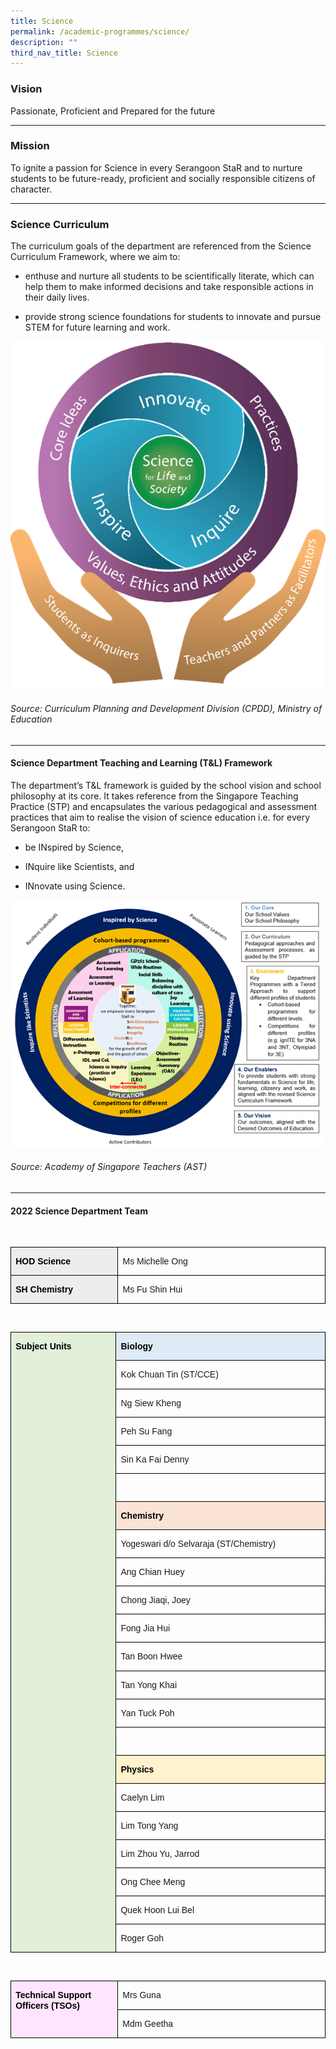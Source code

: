 ```yaml
---
title: Science
permalink: /academic-programmes/science/
description: ""
third_nav_title: Science
---
```

### Vision

Passionate, Proficient and Prepared for the future

<hr>

### Mission

To ignite a passion for Science in every Serangoon StaR and to nurture students to be future-ready, proficient and socially responsible citizens of character.

<hr>

### Science Curriculum

The curriculum goals of the department are referenced from the Science Curriculum Framework, where we aim to: 

* enthuse and nurture all students to be scientifically literate, which can help them to make informed decisions and take responsible actions in their daily lives. 

* provide strong science foundations for students to innovate and pursue STEM for future learning and work. 

![](/images/science_page_graphic_1.png)

###### Source: Curriculum Planning and Development Division (CPDD), Ministry of Education

<hr>


#### Science Department Teaching and Learning (T&amp;L) Framework

The department’s T&amp;L framework is guided by the school vision and school philosophy at its core. It takes reference from the Singapore Teaching Practice (STP) and encapsulates the various pedagogical and assessment practices that aim to realise the vision of science education i.e. for every Serangoon StaR to:

* be INspired by Science, 

* INquire like Scientists, and 

* INnovate using Science. 

 ![](/images/science_page_graphic_2.png)
###### Source: Academy of Singapore Teachers (AST)

<hr>

#### 2022 Science Department Team

<br>
<table style="border-collapse:collapse;border:none;mso-border-alt:solid windowtext .5pt;
 mso-yfti-tbllook:1184;mso-padding-alt:0in 5.4pt 0in 5.4pt" cellpadding="0" cellspacing="0" border="1" class="MsoTableGrid"><tbody><tr style="mso-yfti-irow:0;mso-yfti-firstrow:yes"><td style="width:125.75pt;border:solid windowtext 1.0pt;
  mso-border-alt:solid windowtext .5pt;background:#EDEDED;mso-background-themecolor:
  accent3;mso-background-themetint:51;padding:0in 5.4pt 0in 5.4pt" valign="top" width="168"><p style="line-height:115%" class="MsoNormal"><b><span style="font-family:&quot;Arial&quot;,sans-serif;color:black;mso-color-alt:windowtext" lang="EN-SG">HOD Science</span></b><b><span style="font-family:&quot;Arial&quot;,sans-serif" lang="EN-SG"></span></b></p></td><td style="width:263.85pt;border:solid windowtext 1.0pt;
  border-left:none;mso-border-left-alt:solid windowtext .5pt;mso-border-alt:
  solid windowtext .5pt;padding:0in 5.4pt 0in 5.4pt" valign="top" width="352"><p style="line-height:115%" class="MsoNormal"><span style="font-family:&quot;Arial&quot;,sans-serif" lang="EN-SG">Ms Michelle Ong</span></p></td></tr><tr style="mso-yfti-irow:1;mso-yfti-lastrow:yes"><td style="width:125.75pt;border:solid windowtext 1.0pt;
  border-top:none;mso-border-top-alt:solid windowtext .5pt;mso-border-alt:solid windowtext .5pt;
  background:#EDEDED;mso-background-themecolor:accent3;mso-background-themetint:
  51;padding:0in 5.4pt 0in 5.4pt" valign="top" width="168"><p style="line-height:115%" class="MsoNormal"><b><span style="font-family:&quot;Arial&quot;,sans-serif;color:black;mso-color-alt:windowtext" lang="EN-SG">SH Chemistry</span></b><b><span style="font-family:&quot;Arial&quot;,sans-serif" lang="EN-SG"></span></b></p></td><td style="width:263.85pt;border-top:none;border-left:
  none;border-bottom:solid windowtext 1.0pt;border-right:solid windowtext 1.0pt;
  mso-border-top-alt:solid windowtext .5pt;mso-border-left-alt:solid windowtext .5pt;
  mso-border-alt:solid windowtext .5pt;padding:0in 5.4pt 0in 5.4pt" valign="top" width="352"><p style="line-height:115%" class="MsoNormal"><span style="font-family:&quot;Arial&quot;,sans-serif" lang="EN-SG">Ms Fu Shin Hui</span></p></td></tr></tbody></table>

<br>

<table style="border-collapse:collapse;border:none;mso-border-alt:solid windowtext .5pt;
 mso-yfti-tbllook:1184;mso-padding-alt:0in 5.4pt 0in 5.4pt" cellpadding="0" cellspacing="0" border="1" class="MsoTableGrid"><tbody><tr style="mso-yfti-irow:0;mso-yfti-firstrow:yes"><td style="width:125.75pt;border:solid windowtext 1.0pt;
  mso-border-alt:solid windowtext .5pt;background:#E2EFD9;mso-background-themecolor:
  accent6;mso-background-themetint:51;padding:0in 5.4pt 0in 5.4pt" valign="top" rowspan="22" width="168"><p style="line-height:115%" class="MsoNormal"><b><span style="font-family:&quot;Arial&quot;,sans-serif;color:black;mso-color-alt:windowtext" lang="EN-SG">Subject Units</span></b><b><span style="font-family:&quot;Arial&quot;,sans-serif" lang="EN-SG"></span></b></p></td><td style="width:263.85pt;border:solid windowtext 1.0pt;
  border-left:none;mso-border-left-alt:solid windowtext .5pt;mso-border-alt:
  solid windowtext .5pt;background:#DEEAF6;mso-background-themecolor:accent1;
  mso-background-themetint:51;padding:0in 5.4pt 0in 5.4pt" valign="top" width="352"><p style="line-height:115%" class="MsoNormal"><b><span style="font-family:&quot;Arial&quot;,sans-serif;color:black;mso-color-alt:windowtext" lang="EN-SG">Biology</span></b><b><span style="font-family:&quot;Arial&quot;,sans-serif" lang="EN-SG"></span></b></p></td></tr><tr style="mso-yfti-irow:1"><td style="width:263.85pt;border-top:none;border-left:
  none;border-bottom:solid windowtext 1.0pt;border-right:solid windowtext 1.0pt;
  mso-border-top-alt:solid windowtext .5pt;mso-border-left-alt:solid windowtext .5pt;
  mso-border-alt:solid windowtext .5pt;padding:0in 5.4pt 0in 5.4pt" valign="top" width="352"><p style="line-height:115%" class="MsoNormal"><span style="font-family:&quot;Arial&quot;,sans-serif" lang="EN-SG">Kok Chuan Tin (ST/CCE)</span></p></td></tr><tr style="mso-yfti-irow:2"><td style="width:263.85pt;border-top:none;border-left:
  none;border-bottom:solid windowtext 1.0pt;border-right:solid windowtext 1.0pt;
  mso-border-top-alt:solid windowtext .5pt;mso-border-left-alt:solid windowtext .5pt;
  mso-border-alt:solid windowtext .5pt;padding:0in 5.4pt 0in 5.4pt" valign="top" width="352"><p style="line-height:115%" class="MsoNormal"><span style="font-family:&quot;Arial&quot;,sans-serif" lang="EN-SG">Ng Siew Kheng</span></p></td></tr><tr style="mso-yfti-irow:3"><td style="width:263.85pt;border-top:none;border-left:
  none;border-bottom:solid windowtext 1.0pt;border-right:solid windowtext 1.0pt;
  mso-border-top-alt:solid windowtext .5pt;mso-border-left-alt:solid windowtext .5pt;
  mso-border-alt:solid windowtext .5pt;padding:0in 5.4pt 0in 5.4pt" valign="top" width="352"><p style="line-height:115%" class="MsoNormal"><span style="font-family:&quot;Arial&quot;,sans-serif" lang="EN-SG">Peh Su Fang</span></p></td></tr><tr style="mso-yfti-irow:4"><td style="width:263.85pt;border-top:none;border-left:
  none;border-bottom:solid windowtext 1.0pt;border-right:solid windowtext 1.0pt;
  mso-border-top-alt:solid windowtext .5pt;mso-border-left-alt:solid windowtext .5pt;
  mso-border-alt:solid windowtext .5pt;padding:0in 5.4pt 0in 5.4pt" valign="top" width="352"><p style="line-height:115%" class="MsoNormal"><span style="font-family:&quot;Arial&quot;,sans-serif" lang="EN-SG">Sin Ka Fai Denny</span></p></td></tr><tr style="mso-yfti-irow:5"><td style="width:263.85pt;border-top:none;border-left:
  none;border-bottom:solid windowtext 1.0pt;border-right:solid windowtext 1.0pt;
  mso-border-top-alt:solid windowtext .5pt;mso-border-left-alt:solid windowtext .5pt;
  mso-border-alt:solid windowtext .5pt;padding:0in 5.4pt 0in 5.4pt" valign="top" width="352"><p style="line-height:115%" class="MsoNormal"><span style="font-family:&quot;Arial&quot;,sans-serif" lang="EN-SG">&nbsp;</span></p></td></tr><tr style="mso-yfti-irow:6;height:11.65pt"><td style="width:263.85pt;border-top:none;border-left:
  none;border-bottom:solid windowtext 1.0pt;border-right:solid windowtext 1.0pt;
  mso-border-top-alt:solid windowtext .5pt;mso-border-left-alt:solid windowtext .5pt;
  mso-border-alt:solid windowtext .5pt;background:#FBE4D5;mso-background-themecolor:
  accent2;mso-background-themetint:51;padding:0in 5.4pt 0in 5.4pt;height:11.65pt" valign="top" width="352"><p style="line-height:115%" class="MsoNormal"><b><span style="font-family:&quot;Arial&quot;,sans-serif;color:black;mso-color-alt:windowtext" lang="EN-SG">Chemistry</span></b><span style="font-family:&quot;Arial&quot;,sans-serif" lang="EN-SG"></span></p></td></tr><tr style="mso-yfti-irow:7"><td style="width:263.85pt;border-top:none;border-left:
  none;border-bottom:solid windowtext 1.0pt;border-right:solid windowtext 1.0pt;
  mso-border-top-alt:solid windowtext .5pt;mso-border-left-alt:solid windowtext .5pt;
  mso-border-alt:solid windowtext .5pt;padding:0in 5.4pt 0in 5.4pt" valign="top" width="352"><p style="line-height:115%" class="MsoNormal"><span style="font-family:&quot;Arial&quot;,sans-serif" lang="EN-SG">Yogeswari d/o Selvaraja (ST/Chemistry)</span></p></td></tr><tr style="mso-yfti-irow:8"><td style="width:263.85pt;border-top:none;border-left:
  none;border-bottom:solid windowtext 1.0pt;border-right:solid windowtext 1.0pt;
  mso-border-top-alt:solid windowtext .5pt;mso-border-left-alt:solid windowtext .5pt;
  mso-border-alt:solid windowtext .5pt;padding:0in 5.4pt 0in 5.4pt" valign="top" width="352"><p style="line-height:115%" class="MsoNormal"><span style="font-family:&quot;Arial&quot;,sans-serif" lang="EN-SG">Ang Chian Huey</span></p></td></tr><tr style="mso-yfti-irow:9"><td style="width:263.85pt;border-top:none;border-left:
  none;border-bottom:solid windowtext 1.0pt;border-right:solid windowtext 1.0pt;
  mso-border-top-alt:solid windowtext .5pt;mso-border-left-alt:solid windowtext .5pt;
  mso-border-alt:solid windowtext .5pt;padding:0in 5.4pt 0in 5.4pt" valign="top" width="352"><p style="line-height:115%" class="MsoNormal"><span style="font-family:&quot;Arial&quot;,sans-serif" lang="EN-SG">Chong Jiaqi, Joey</span></p></td></tr><tr style="mso-yfti-irow:10"><td style="width:263.85pt;border-top:none;border-left:
  none;border-bottom:solid windowtext 1.0pt;border-right:solid windowtext 1.0pt;
  mso-border-top-alt:solid windowtext .5pt;mso-border-left-alt:solid windowtext .5pt;
  mso-border-alt:solid windowtext .5pt;padding:0in 5.4pt 0in 5.4pt" valign="top" width="352"><p style="line-height:115%" class="MsoNormal"><span style="font-family:&quot;Arial&quot;,sans-serif" lang="EN-SG">Fong Jia Hui</span></p></td></tr><tr style="mso-yfti-irow:11"><td style="width:263.85pt;border-top:none;border-left:
  none;border-bottom:solid windowtext 1.0pt;border-right:solid windowtext 1.0pt;
  mso-border-top-alt:solid windowtext .5pt;mso-border-left-alt:solid windowtext .5pt;
  mso-border-alt:solid windowtext .5pt;padding:0in 5.4pt 0in 5.4pt" valign="top" width="352"><p style="line-height:115%" class="MsoNormal"><span style="font-family:&quot;Arial&quot;,sans-serif" lang="EN-SG">Tan Boon Hwee</span></p></td></tr><tr style="mso-yfti-irow:12"><td style="width:263.85pt;border-top:none;border-left:
  none;border-bottom:solid windowtext 1.0pt;border-right:solid windowtext 1.0pt;
  mso-border-top-alt:solid windowtext .5pt;mso-border-left-alt:solid windowtext .5pt;
  mso-border-alt:solid windowtext .5pt;padding:0in 5.4pt 0in 5.4pt" valign="top" width="352"><p style="line-height:115%" class="MsoNormal"><span style="font-family:&quot;Arial&quot;,sans-serif" lang="EN-SG">Tan Yong Khai</span></p></td></tr><tr style="mso-yfti-irow:13"><td style="width:263.85pt;border-top:none;border-left:
  none;border-bottom:solid windowtext 1.0pt;border-right:solid windowtext 1.0pt;
  mso-border-top-alt:solid windowtext .5pt;mso-border-left-alt:solid windowtext .5pt;
  mso-border-alt:solid windowtext .5pt;padding:0in 5.4pt 0in 5.4pt" valign="top" width="352"><p style="line-height:115%" class="MsoNormal"><span style="font-family:&quot;Arial&quot;,sans-serif" lang="EN-SG">Yan Tuck Poh</span></p></td></tr><tr style="mso-yfti-irow:14"><td style="width:263.85pt;border-top:none;border-left:
  none;border-bottom:solid windowtext 1.0pt;border-right:solid windowtext 1.0pt;
  mso-border-top-alt:solid windowtext .5pt;mso-border-left-alt:solid windowtext .5pt;
  mso-border-alt:solid windowtext .5pt;padding:0in 5.4pt 0in 5.4pt" valign="top" width="352"><p style="line-height:115%" class="MsoNormal"><span style="font-family:&quot;Arial&quot;,sans-serif" lang="EN-SG">&nbsp;</span></p></td></tr><tr style="mso-yfti-irow:15"><td style="width:263.85pt;border-top:none;border-left:
  none;border-bottom:solid windowtext 1.0pt;border-right:solid windowtext 1.0pt;
  mso-border-top-alt:solid windowtext .5pt;mso-border-left-alt:solid windowtext .5pt;
  mso-border-alt:solid windowtext .5pt;background:#FFF2CC;mso-background-themecolor:
  accent4;mso-background-themetint:51;padding:0in 5.4pt 0in 5.4pt" valign="top" width="352"><p style="line-height:115%" class="MsoNormal"><b><span style="font-family:&quot;Arial&quot;,sans-serif;color:black;mso-color-alt:windowtext" lang="EN-SG">Physics</span></b><span style="font-family:&quot;Arial&quot;,sans-serif" lang="EN-SG"></span></p></td></tr><tr style="mso-yfti-irow:16"><td style="width:263.85pt;border-top:none;border-left:
  none;border-bottom:solid windowtext 1.0pt;border-right:solid windowtext 1.0pt;
  mso-border-top-alt:solid windowtext .5pt;mso-border-left-alt:solid windowtext .5pt;
  mso-border-alt:solid windowtext .5pt;padding:0in 5.4pt 0in 5.4pt" valign="top" width="352"><p style="line-height:115%" class="MsoNormal"><span style="font-family:&quot;Arial&quot;,sans-serif" lang="EN-SG">Caelyn Lim</span></p></td></tr><tr style="mso-yfti-irow:17"><td style="width:263.85pt;border-top:none;border-left:
  none;border-bottom:solid windowtext 1.0pt;border-right:solid windowtext 1.0pt;
  mso-border-top-alt:solid windowtext .5pt;mso-border-left-alt:solid windowtext .5pt;
  mso-border-alt:solid windowtext .5pt;padding:0in 5.4pt 0in 5.4pt" valign="top" width="352"><p style="line-height:115%" class="MsoNormal"><span style="font-family:&quot;Arial&quot;,sans-serif" lang="EN-SG">Lim Tong Yang</span></p></td></tr><tr style="mso-yfti-irow:18"><td style="width:263.85pt;border-top:none;border-left:
  none;border-bottom:solid windowtext 1.0pt;border-right:solid windowtext 1.0pt;
  mso-border-top-alt:solid windowtext .5pt;mso-border-left-alt:solid windowtext .5pt;
  mso-border-alt:solid windowtext .5pt;padding:0in 5.4pt 0in 5.4pt" valign="top" width="352"><p style="line-height:115%" class="MsoNormal"><span style="font-family:&quot;Arial&quot;,sans-serif" lang="EN-SG">Lim Zhou Yu, Jarrod</span></p></td></tr><tr style="mso-yfti-irow:19"><td style="width:263.85pt;border-top:none;border-left:
  none;border-bottom:solid windowtext 1.0pt;border-right:solid windowtext 1.0pt;
  mso-border-top-alt:solid windowtext .5pt;mso-border-left-alt:solid windowtext .5pt;
  mso-border-alt:solid windowtext .5pt;padding:0in 5.4pt 0in 5.4pt" valign="top" width="352"><p style="line-height:115%" class="MsoNormal"><span style="font-family:&quot;Arial&quot;,sans-serif" lang="EN-SG">Ong Chee Meng</span></p></td></tr><tr style="mso-yfti-irow:20"><td style="width:263.85pt;border-top:none;border-left:
  none;border-bottom:solid windowtext 1.0pt;border-right:solid windowtext 1.0pt;
  mso-border-top-alt:solid windowtext .5pt;mso-border-left-alt:solid windowtext .5pt;
  mso-border-alt:solid windowtext .5pt;padding:0in 5.4pt 0in 5.4pt" valign="top" width="352"><p style="line-height:115%" class="MsoNormal"><span style="font-family:&quot;Arial&quot;,sans-serif" lang="EN-SG">Quek Hoon Lui Bel</span></p></td></tr><tr style="mso-yfti-irow:21;mso-yfti-lastrow:yes"><td style="width:263.85pt;border-top:none;border-left:
  none;border-bottom:solid windowtext 1.0pt;border-right:solid windowtext 1.0pt;
  mso-border-top-alt:solid windowtext .5pt;mso-border-left-alt:solid windowtext .5pt;
  mso-border-alt:solid windowtext .5pt;padding:0in 5.4pt 0in 5.4pt" valign="top" width="352"><p style="line-height:115%" class="MsoNormal"><span style="font-family:&quot;Arial&quot;,sans-serif" lang="EN-SG">Roger Goh</span></p></td></tr></tbody></table>

<br>

<table style="border-collapse:collapse;border:none;mso-border-alt:solid windowtext .5pt;
 mso-yfti-tbllook:1184;mso-padding-alt:0in 5.4pt 0in 5.4pt" cellpadding="0" cellspacing="0" border="1" class="MsoTableGrid"><tbody><tr style="mso-yfti-irow:0;mso-yfti-firstrow:yes"><td style="width:125.75pt;border:solid windowtext 1.0pt;
  mso-border-alt:solid windowtext .5pt;background:#FFE5FF;padding:0in 5.4pt 0in 5.4pt" valign="top" rowspan="2" width="168"><p style="line-height:115%" class="MsoNormal"><b><span style="font-family:&quot;Arial&quot;,sans-serif;color:black;mso-color-alt:windowtext" lang="EN-SG">Technical Support Officers (TSOs)</span></b><b><span style="font-family:
  &quot;Arial&quot;,sans-serif" lang="EN-SG"></span></b></p></td><td style="width:263.85pt;border:solid windowtext 1.0pt;
  border-left:none;mso-border-left-alt:solid windowtext .5pt;mso-border-alt:
  solid windowtext .5pt;padding:0in 5.4pt 0in 5.4pt" valign="top" width="352"><p style="line-height:115%" class="MsoNormal"><span style="font-family:&quot;Arial&quot;,sans-serif" lang="EN-SG">Mrs Guna</span></p></td></tr><tr style="mso-yfti-irow:1;mso-yfti-lastrow:yes"><td style="width:263.85pt;border-top:none;border-left:
  none;border-bottom:solid windowtext 1.0pt;border-right:solid windowtext 1.0pt;
  mso-border-top-alt:solid windowtext .5pt;mso-border-left-alt:solid windowtext .5pt;
  mso-border-alt:solid windowtext .5pt;padding:0in 5.4pt 0in 5.4pt" valign="top" width="352"><p style="line-height:115%" class="MsoNormal"><span style="font-family:&quot;Arial&quot;,sans-serif" lang="EN-SG">Mdm Geetha</span></p></td></tr></tbody></table>